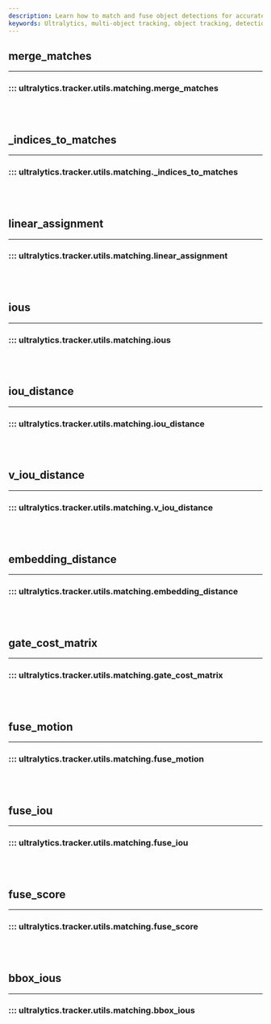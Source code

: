 ```yaml
---
description: Learn how to match and fuse object detections for accurate target tracking using Ultralytics' YOLO merge_matches, iou_distance, and embedding_distance.
keywords: Ultralytics, multi-object tracking, object tracking, detection, recognition, matching, indices, iou distance, gate cost matrix, fuse iou, bbox ious
---
```


## merge_matches
---

### ::: ultralytics.tracker.utils.matching.merge_matches

<br><br>

## _indices_to_matches
---

### ::: ultralytics.tracker.utils.matching._indices_to_matches

<br><br>

## linear_assignment
---

### ::: ultralytics.tracker.utils.matching.linear_assignment

<br><br>

## ious
---

### ::: ultralytics.tracker.utils.matching.ious

<br><br>

## iou_distance
---

### ::: ultralytics.tracker.utils.matching.iou_distance

<br><br>

## v_iou_distance
---

### ::: ultralytics.tracker.utils.matching.v_iou_distance

<br><br>

## embedding_distance
---

### ::: ultralytics.tracker.utils.matching.embedding_distance

<br><br>

## gate_cost_matrix
---

### ::: ultralytics.tracker.utils.matching.gate_cost_matrix

<br><br>

## fuse_motion
---

### ::: ultralytics.tracker.utils.matching.fuse_motion

<br><br>

## fuse_iou
---

### ::: ultralytics.tracker.utils.matching.fuse_iou

<br><br>

## fuse_score
---

### ::: ultralytics.tracker.utils.matching.fuse_score

<br><br>

## bbox_ious
---

### ::: ultralytics.tracker.utils.matching.bbox_ious

<br><br>
